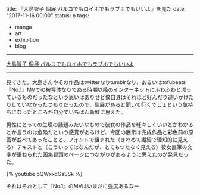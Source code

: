 title: 『大島智子 個展 パルコでもロイホでもラブホでもいいよ』を見た
date: "2017-11-16 00:00"
status: p
tags:
- manga
- art
- exhibition
- blog
---

[大島智子 個展 パルコでもロイホでもラブホでもいいよ](http://demoiiyo.tomoko-oshima.com/)

---

見てきた。大島さんやその作品はtwitterなりtumblrなり、あるいはtofubeats『No.1』MVでの被写体なりである時期以降のインターネットにふわふわと漂っているものだったなという思いはありせど僕自身はそれほど好んだり追いかけたりしていなかったつもりだったので、個展があると聞いて行くでしょという気持ちになったところが自分でいちばん新鮮に思えた。

男性にとっての生理の話題みたいなもので彼女の作品を軽々しくいいとかわかるとか言うのは危険だという感覚があるけど、今回の展示は完成作品と彩色前の原画が並べてあったことと、フォントで組まれた（きわめて繊細で理知的に見える）テキストと（こういってはなんだが、とてもつたなく見える）彼女直筆の文字が重ねられた画集冒頭のページにつながりがあるように思えたのが発見だった。

{% youtube bQWxxdGsSSk %}

それはそれとして『No.1』のMVはいまだに強度あるなー
